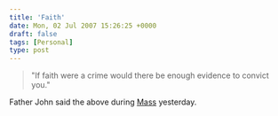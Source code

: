 ```yaml
---
title: 'Faith'
date: Mon, 02 Jul 2007 15:26:25 +0000
draft: false
tags: [Personal]
type: post
---
```


> "If faith were a crime would there be enough evidence to convict you."

Father John said the above during [Mass](http://en.wikipedia.org/wiki/Catholic_mass) yesterday.